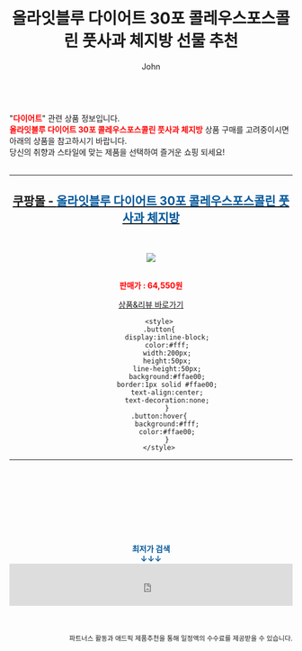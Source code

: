 ﻿---
layout: post
title:  "올라잇블루 다이어트 30포 콜레우스포스콜린 풋사과 체지방 선물 추천"
author: John
categories: [ 다이어트 ]
tags: [ 다이어트 식단, 다이어트, 다이어트 자극 사진, 다이어트 약, 다이어트 도시락, 다이어트 음식, 다이어트 간식, 다이어트 전후, 다이어트 보조제, 다이어트 더쿠 ]
image: https://shopping-phinf.pstatic.net/main_3380485/33804855765.2.jpg 
description: "올라잇블루 다이어트 30포 콜레우스포스콜린 풋사과 체지방 선물 추천 관련 상품으로 가장 고객 선호도가 높은 제품입니다."
toc: true
toc_sticky: true
---

<br>
"<b><font color='#ff0000'>다이어트</font></b>" 관련 상품 정보입니다.
<br>
<b><font color='#ff0000'>올라잇블루 다이어트 30포 콜레우스포스콜린 풋사과 체지방</font></b> 상품 구매를 고려중이시면 아래의 상품을 참고하시기 바랍니다.
<br>
당신의 취향과 스타일에 맞는 제품을 선택하여 즐거운 쇼핑 되세요!
<br><br>
<hr>
<p>
    
<center><h2><a href="https://nico.kr/gw8Zq9" target="_blank"><b>쿠팡몰 - <font color='#01579B'>올라잇블루 다이어트 30포 콜레우스포스콜린 풋사과 체지방</font></b></a></h2><br>

<a href="https://nico.kr/gw8Zq9" target="_blank"><img src="https://shopping-phinf.pstatic.net/main_3380485/33804855765.2.jpg"></a><br><br>

<b><font color='#ff0000'>판매가 : 64,550원 </font></b><br>

<a href="https://nico.kr/gw8Zq9" target="_blank" class="button">상품&리뷰 바로가기</a><p>

        <style>
        .button{
            display:inline-block;
            color:#fff;
            width:200px;
            height:50px;
            line-height:50px;
            background:#ffae00;
            border:1px solid #ffae00;
            text-align:center;
            text-decoration:none;
            }
        .button:hover{
            background:#fff;
            color:#ffae00;
            }
        </style>

<hr>

<br><br><br><br><br><br><br>
<center><b><font color='#01579B' size='medium'>최저가 검색<br>
↓↓↓</font></b></center>
<center><iframe src="https://coupa.ng/b1Tbjx" width="100%" height="75" frameborder="0" scrolling="no" referrerpolicy="unsafe-url"></iframe></center>
<br><br>
<p>
<small>
    <div align="right">파트너스 활동과 애드픽 제품추천을 통해 일정액의 수수료를 제공받을 수 있습니다.</div>
</small>
</p>
